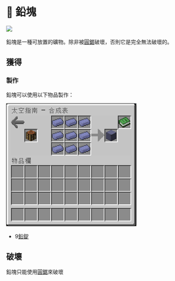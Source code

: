 # 💎 鉛塊

![](https://camo.githubusercontent.com/0f0201db12ef7fc05ec29744cdc11131327ac7d3e6e07614ec1bccad6dbe2f6e/68747470733a2f2f692e696d6775722e636f6d2f4c4972736742332e706e67)

鉛塊是一種可放置的礦物。除非被[圓鋸](../item/Rotary-Saw.md)破壞，否則它是完全無法破壞的。

## 獲得

### 製作

鉛塊可以使用以下物品製作：

![](<../.gitbook/assets/image (233) (1).png>)

* 9[鉛錠](Lead-Ingot.md)

## 破壞

鉛塊只能使用[圓鋸](../item/Rotary-Saw.md)來破壞
